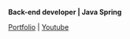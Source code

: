**Back-end developer | Java Spring**

[Portfolio](https://iskander-rassulov.github.io/portfolio_iskander-rassulov/)  | [Youtube](https://www.youtube.com/@Iskandar-Rassulov/featured)

